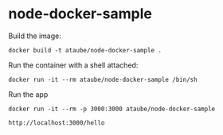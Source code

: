 # node-docker-sample

Build the image:

`docker build -t ataube/node-docker-sample .`

Run the container with a shell attached:

`docker run -it --rm ataube/node-docker-sample /bin/sh`

Run the app

`docker run -it --rm -p 3000:3000 ataube/node-docker-sample`

`http://localhost:3000/hello`
